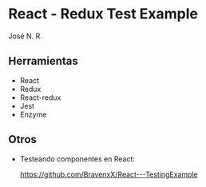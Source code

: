 # React - Redux Test Example

José N. R.

## Herramientas

- React
- Redux
- React-redux
- Jest
- Enzyme

## Otros

- Testeando componentes en React:

  https://github.com/BravenxX/React---TestingExample
